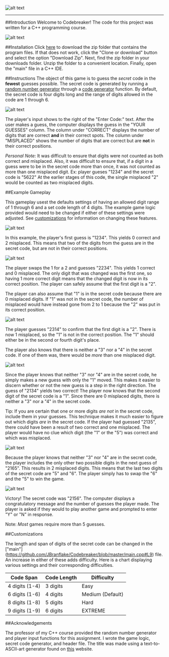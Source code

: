 ![alt text](http://i.imgur.com/b6TzVuR.jpg)
___

##Introduction
Welcome to Codebreaker! The code for this project was written for a C++ programming course.

![alt text](http://i.imgur.com/9WxVzoD.jpg)

##Installation
Click [here](https://github.com/JBranflake/Codebreaker/archive/master.zip) to download the zip folder that contains the program files. If that does not work, click the "Clone or download" button and select the option "Download Zip". Next, find the zip folder in your downloads folder. Unzip the folder to a convenient location. Finally, open the "main" file in a C++ IDE.

##Instructions
The object of this game is to guess the *secret* code in the **fewest** guesses possible. The secret code is generated by running a [random number generator](https://github.com/JBranflake/Codebreaker/blob/master/main.cpp#L151) through a [code generator](https://github.com/JBranflake/Codebreaker/blob/master/main.cpp#L139) function. By default, the secret code is four digits long and the range of digits allowed in the code are 1 through 6. 

![alt text](http://i.imgur.com/AJRivym.jpg)

The player's input shows to the right of the "Enter Code:" text. After the user makes a guess, the computer displays the guess in the "YOUR GUESSES" column. The column under "CORRECT" displays the number of digits that are correct **and** in their correct spots. The column under "MISPLACED" shows the number of digits that are correct but are **not** in their correct positions.

*Personal Note:* It was difficult to ensure that digits were not counted as both correct and misplaced. Also, it was difficult to ensure that, if a digit in a guess were to be in the secret code more than once, it was not counted as more than one misplaced digit. Ex: player gueses "1234" and the secret code is "5622" At the earlier stages of this code, the single misplaced "2" would be counted as two misplaced digits. 

##Example Gameplay

This gameplay usest the defaults settings of having an allowed digit range of 1 through 6 and a set code length of 4 digits. The example game logic provided would need to be changed if either of these settings were adjusted. See [customizations](https://github.com/JBranflake/Codebreaker/blob/master/README.md#customizations) for information on changing these features.

![alt text](http://i.imgur.com/zm1LqLd.jpg)

In this example, the player's first guess is "1234". This yields 0 correct and 2 misplaced. This means that two of the digits from the guess are in the secret code, but are not in their correct positions. 

![alt text](http://i.imgur.com/sIfAFtM.jpg)

The player swaps the 1 for a 2 and guesses "2234". This yields 1 correct and 0 misplaced. The only digit that was changed was the first one, so having 1 more correct digit means that the changed digit is now in its correct position. The player can safely assume that the first digit is a "2".

The player can also assume that "1" is in the secret code because there are 0 misplaced digits. If "1" was not in the secret code, the number of misplaced would have instead gone from 2 to 1 because the "2" was put in its correct position. 

![alt text](http://i.imgur.com/qrvRhZD.jpg?1)

The player guesses "2314" to confirm that the first digit is a "2". There is now 1 misplaced, so the "1" is not in the correct position. The "1" should either be in the second or fourth digit's place.

The player also knows that there is neither a "3" nor a "4" in the secret code. If one of them was, there would be *more* than one misplaced digit.

![alt text](http://i.imgur.com/xsgRKsO.jpg?1)

Since the player knows that neither "3" nor "4" are in the secret code, he simply makes a new guess with only the "1" moved. This makes it easier to discern whether or not the new guess is a step in the right direction. The guess of "2134" yields two correct! The player now knows that the second digit of the secret code is a "1". Since there are 0 misplaced digits, there is neither a "3" nor a "4" in the secret code. 

Tip: If you are certain that one or more digits *are not* in the secret code, include them in your guesses. This technique makes it much easier to figure out which digits *are* in the secret code. If the player had guessed "2135", there could have been a result of  two correct and one misplaced. The player would have no clue which digit (the "1" or the "5") was correct and which was misplaced.

![alt text](http://i.imgur.com/PrkpfRn.jpg)

Because the player knows that neither "3" nor "4" are in the secret code, the player includes the only other two possible digits in the next guess of "2165". This results in 2 misplaced digits. This means that the last two digits of the secret code are "5" and "6". The player simply has to swap the "6" and the "5" to win the game.

![alt text](http://i.imgur.com/nO3Un6i.jpg)

Victory! The secret code was "2156".  The computer displays a congratulatory message and the number of guesses the player made. The player is asked if they would to play another game and prompted to enter "Y" or "N" in response. 

Note: *Most* games require more than 5 guesses.

##Customizations

The length and span of digits of the secret code can be changed in the ["main"] (https://github.com/JBranflake/Codebreaker/blob/master/main.cpp#L9) file. An increase in either of these adds difficulty. Here is a chart displaying various settings and their corresponding difficulties.

| Code Span | Code Length | Difficulty|
|-----------|------------|------------
| 4 digits (1-4)  | 3 digits   | Easy       |
| 6 digits (1-6) | 4 digits   | Medium (Default)    |
| 8 digits (1-8)  | 5 digits   | Hard       |
| 9 digits (1-9)  | 6 digits   | EXTREME    |

##Acknowledgements

The professor of my C++ course provided the random number generator and player input functions for this assignment. I wrote the game logic, secret code generator, and header file. The title was made using a text-to-ASCII-art generator found on  [this](http://patorjk.com/software/taag/#p=display&f=ANSI%20Shadow&t=Type%20Something%20) website.

